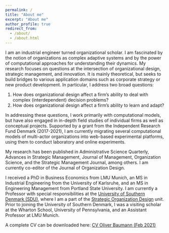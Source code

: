 ```yaml
---
permalink: /
title: "About me"
excerpt: "About me"
author_profile: true
redirect_from:
  - /about/
  - /about.html
---
```


I am an industrial engineer turned organizational scholar. I am fascinated by the notion of organizations as complex adaptive systems and by the power of computational approaches for understanding their dynamics. My research focuses on questions at the intersection of organizational design, strategic management, and innovation. It is mainly theoretical, but seeks to build bridges to various application domains such as corporate strategy or new product development. In particular, I address two broad questions:

1. How does organizational design affect a firm’s ability to deal with complex (interdependent) decision problems?
2. How does organizational design affect a firm’s ability to learn and adapt?

In addressing these questions, I work primarily with computational models, but have also engaged in in-depth field studies of individual firms as well as conceptual projects. Supported by a grant from the Independent Research Fund Denmark (2017-2021), I am currently migrating several computational models of multi-actor organizations into web-based experimental platforms, using them to conduct laboratory and online experiments.

My research has been published in Administrative Science Quarterly, Advances in Strategic Management, Journal of Management, Organization Science, and the Strategic Management Journal, among others. I am currently co-editor of the Journal of Organization Design.

I received a PhD in Business Economics from LMU Munich, an MS in Industrial Engineering from the University of Karlsruhe, and an MS in Engineering Management from Portland State University. I am currently a Professor with special responsibilities at the [University of Southern Denmark (SDU)](http://sdu.dk), where I am a part of the [Strategic Organization Design](http://www.sod-research.com) unit. Prior to joining the University of Southern Denmark, I was a visiting scholar at the Wharton School, University of Pennsylvania, and an Assistant Professor at LMU Munich.

A complete CV can be downloaded here: [CV Oliver Baumann (Feb 2021)](http://oliverbaumann.github.io/files/Oliver_Baumann_CV_Feb2021.pdf)
